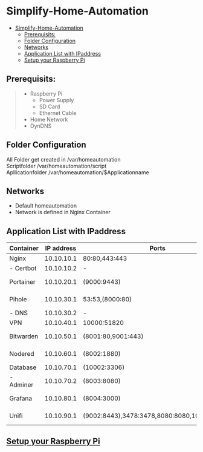 # Simplify-Home-Automation

- [Simplify-Home-Automation](#simplify-home-automation)
  - [Prerequisits:](#prerequisits)
  - [Folder Configuration](#folder-configuration)
  - [Networks](#networks)
  - [Application List with IPaddress](#application-list-with-ipaddress)
  - [Setup your Raspberry Pi](#setup-your-raspberry-pi)

## Prerequisits:
> - Raspberry Pi
>    - Power Supply
>    - SD Card
>    - Ethernet Cable   
> - Home Network
> - DynDNS

## Folder Configuration

All Folder get created in   /var/homeautomation \
Scriptfolder                /var/homeautomation/script \
Apllicationfolder           /var/homeautomation/$Applicationname

## Networks
- Default homeautomation
- Network is defined in Nginx Container

## Application List with IPaddress
| Container | IP address | Ports                                       | Web address                        |
| --------- | ---------- | ------------------------------------------- | ---------------------------------- |
| Nginx     | 10.10.10.1 | 80:80,443:443                               | -                                  |
| - Certbot | 10.10.10.2 | -                                           | -                                  |
| Portainer | 10.10.20.1 | (9000:9443)                                 | portainer.home / portainer.$Domain |
| Pihole    | 10.10.30.1 | 53:53,(8000:80)                             | pihole.home / pihole.$Domain       |
| - DNS     | 10.10.30.2 | -                                           | -                                  |
| VPN       | 10.10.40.1 | 10000:51820                                 | vpn.$Domain                        |
| Bitwarden | 10.10.50.1 | (8001:80,9001:443)                          | bitwarden.home / bitwarden.$Domain |
| Nodered   | 10.10.60.1 | (8002:1880)                                 | nodered.home / nodered.$Domain     |
| Database  | 10.10.70.1 | (10002:3306)                                | -                                  |
| - Adminer | 10.10.70.2 | (8003:8080)                                 | database.home / database.$Domain   |
| Grafana   | 10.10.80.1 | (8004:3000)                                 | grafana.home / grafana.$Domain     |
| Unifi     | 10.10.90.1 | (9002:8443),3478:3478,8080:8080,10001:10001 | unifi.home / unifi.$Domain         |


## [Setup your Raspberry Pi](Documentation/setup.md)